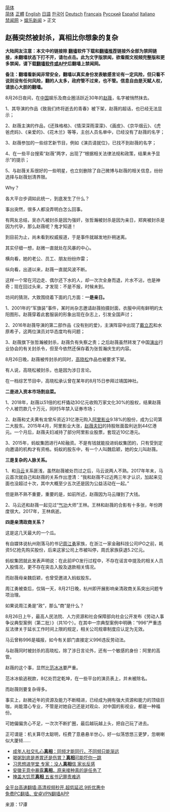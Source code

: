  <!-- 面包屑导航 --> <div class="breadcrumb"><!-- GTranslate: https://gtranslate.io/ -->  <div class="switcher notranslate">  <div class="selected">  <a href="#" onclick="return false;"> 简体</a>  </div>  <div class="option">  <a href="https://www.bannedbook.org" onclick="doGTranslate('zh-CN|zh-CN');jQuery('div.switcher div.selected a').html(jQuery(this).html());return false;" title="简体中文" class="nturl selected"> 简体</a>  <a href="https://www.bannedbook.org/zh-tw/" onclick="doGTranslate('zh-CN|zh-TW');jQuery('div.switcher div.selected a').html(jQuery(this).html());return false;" title="繁體中文" class="nturl"> 正體</a>  <a href="https://www.bannedbook.org/en/" onclick="doGTranslate('zh-CN|en');jQuery('div.switcher div.selected a').html(jQuery(this).html());return false;" title="English" class="nturl"> English</a>  <a href="https://www.bannedbook.org/ja/" onclick="doGTranslate('zh-CN|ja');jQuery('div.switcher div.selected a').html(jQuery(this).html());return false;" title="日本語" class="nturl"> 日語</a>  <a href="https://www.bannedbook.org/ko/" onclick="doGTranslate('zh-CN|ko');jQuery('div.switcher div.selected a').html(jQuery(this).html());return false;" title="한국어" class="nturl"> 한국어</a>  <a href="https://www.bannedbook.org/de/" onclick="doGTranslate('zh-CN|de');jQuery('div.switcher div.selected a').html(jQuery(this).html());return false;" title="Deutsch" class="nturl"> Deutsch</a>  <a href="https://www.bannedbook.org/fr/" onclick="doGTranslate('zh-CN|fr');jQuery('div.switcher div.selected a').html(jQuery(this).html());return false;" title="Français" class="nturl"> Français</a>  <a href="https://www.bannedbook.org/ru/" onclick="doGTranslate('zh-CN|ru');jQuery('div.switcher div.selected a').html(jQuery(this).html());return false;" title="Русский" class="nturl"> Русский</a>  <a href="https://www.bannedbook.org/es/" onclick="doGTranslate('zh-CN|es');jQuery('div.switcher div.selected a').html(jQuery(this).html());return false;" title="Español" class="nturl"> Español</a>  <a href="https://www.bannedbook.org/it/" onclick="doGTranslate('zh-CN|it');jQuery('div.switcher div.selected a').html(jQuery(this).html());return false;" title="Italiano" class="nturl"> Italiano</a>  </div>  </div>      <div class='breadcrumb-sub'><!-- Breadcrumb NavXT 6.3.0 --> <a href="https://www.bannedbook.org/" class="home">禁闻网</a> &gt; <a href="https://www.bannedbook.org/bnews/yule/" class="category">娱乐新闻</a> &gt; 正文</div></div><h2>赵薇突然被封杀，真相比你想象的复杂</h2> <p class="notice"><b>大陆网友注意：本文中的链接除 <a href="https://github.com/bannedbook/fanqiang" >翻墙</a>软件下载和<a href="https://github.com/killgcd/justmysocks/blob/master/README.md">翻墙推荐</a>链接外全部为禁网链接，未翻墙状态下打不开，请勿点击。此为文字版禁闻，欲看图文视频完整版和更多禁闻，请下载<a href="https://github.com/bannedbook/fanqiang">翻墙软件或APP</a>后翻墙上禁闻网。</p><p>备注：翻墙看新闻非常安全，翻墙以真实身份发表敏感言论有一定风险，但只看不说则没有任何风险，翻的人太多，政府管不过来，也不管。信息自由是天赋人权，请放心大胆的翻墙。</b></p>  <div class="entry"> <p>8月26日夜间，在<span class='wp_keywordlink_affiliate'><a href="https://www.bannedbook.org/" title="中国" target="_blank">中国</a></span>娱乐及商业圈活跃近30年的<a href="https://www.bannedbook.org/bnews/tag/%e8%b5%b5%e8%96%87/" class="st_tag internal_tag" rel="tag" title="标签 赵薇 下的日志">赵薇</a>，名字被悄然抹去。</p> <p>1、其导演的作品《致我们终将逝去的青春》被下架，赵薇的超话，也已经无法显示；</p> <p>2、赵薇主演的作品，《还珠格格》、《情深深雨濛濛》、《画皮》、《京华烟云》、《虎爸虎妈》、《亲爱的》、《花木兰》等等，主创人员名单中，已经没有了赵薇的名字；</p> <p>3、赵薇参加的一些综艺新节目，例如《演员请就位》，已找不到赵薇的名字；</p> <p>4、在一些平台搜索“赵薇”两字，出现了“根据相关法律法规和政策，结果未予显示”的提示；</p> <p>5、与赵薇关系很好的一些明星，也立刻删除了自己微博与赵薇的相关信息，纷纷选择与赵薇划清界限。</p> <p>Why？</p> <p>各大平台步调如此统一，到底发生了什么？</p> <p>事出突然，很多人都没弄明白怎么回事。</p> <p>有网友总结，吴亦凡被封杀是因为强奸，张哲瀚被封杀是因为亲日，郑爽被封杀是因为代孕，那么赵薇呢？鬼才知道！</p> <p>到目前为止，尚未看到权威报道，于是事件就越发地扑朔迷离。</p> <p>其实仔细一想，赵微一直就处在风暴的中心。</p>  <p>横向看，她的老公、员工、朋友纷纷炸雷；</p> <p>纵向看，出道以来，赵薇一直就风波不断。</p> <p>这样一个常在河边走、偶尔还下水的人，却一次次全身而退，片水不沾，也是神奇；现在回过头来，才发现：不是不报，时候未到。</p> <p>坊间的猜测，大致围绕着下面的几方面：<strong>一是亲日。</strong></p> <p>1、2001年的“军旗装”事件，某时尚杂志邀请赵薇拍摄封面，衣服中间有鲜明的太阳图形。赵薇穿着此套服装的形象出现在杂志上，引发全国声讨；</p> <p>2、2016年赵薇导演的第二部作品《没有别的爱》，主演阵容中出现了<a href="https://www.bannedbook.org/bnews/tag/%e6%88%b4%e7%ab%8b%e5%bf%8d/" class="st_tag internal_tag" rel="tag" title="标签 戴立忍 下的日志">戴立忍</a>和水原希子，这两位演员对华态度均有问题；</p> <p>3、赵薇旗下张哲瀚被封杀，赵薇负有失察之责；之后赵薇虽然转发了中国<span class='wp_keywordlink_affiliate'><a href="https://zh-cn.shenyunperformingarts.org/" title="演出" target="_blank">演出</a></span>行业协会的有关封杀令，但至今依然还保存着为张哲瀚庆生的内容。</p> <p>8月26日晚，赵薇被传封杀的同时，<a href="https://www.bannedbook.org/bnews/tag/%e9%ab%98%e6%99%93%e6%9d%be/" class="st_tag internal_tag" rel="tag" title="标签 高晓松 下的日志">高晓松</a>作品也被要求下架。</p> <p>有人说，高晓松被封杀，也是因为涉日言论。</p> <p>在一档综艺节目中，高晓松承认曾在某年的8月15日参拜过靖国神社。</p> <p><strong>二是进入资本市场割韭菜。</strong></p> <p>1、2018年，赵薇以51倍的杠杆撬动30亿元收购万家文化30%的股权，结果赵薇个人被罚款几十万元，同时5年禁入证券市场；</p>  <p>2、赵薇和丈夫黄有龙曾斥资近31亿港元购入<a href="https://www.bannedbook.org/bnews/tag/%e9%98%bf%e9%87%8c%e5%bd%b1%e4%b8%9a/" class="st_tag internal_tag" rel="tag" title="标签 阿里影业 下的日志">阿里影业</a>9.18%的股份，成为公司第二大股东。2015年4月，阿里影业大涨，<a href="https://www.bannedbook.org/bnews/tag/%E8%B5%B5%E8%96%87%E5%A4%AB%E5%A6%87/" class="st_tag internal_tag" rel="tag" title="标签 赵薇夫妇 下的日志">赵薇夫妇</a>的持股账面盈利达到44亿港元。一个月后，赵薇夫妇减持了部分阿里影业股票，套现近10亿港元。</p> <p>3、2015年，蚂蚁集团进行A轮融资。不是有钱就能投进蚂蚁集团的，只有受到定向邀请的机构才有资格。蚂蚁的股东中，有一个人叫魏启颖，她的女儿叫赵薇。</p> <p><strong>三是复杂的人脉关系。</strong></p> <p>1、和<a href="https://www.bannedbook.org/bnews/tag/%e9%a9%ac%e4%ba%91/" class="st_tag internal_tag" rel="tag" title="标签 马云 下的日志">马云</a>关系匪浅，虽然赵薇被处罚过之后，马云说两人不熟。2017年年末，马云首次就自己和赵薇的关系作出澄清：“我和赵薇不过近两三年才认识，加起来见面也没超过十次，其中大概至少五次还是因为公益活动在一起。”</p> <p>但是熟不熟不重要，重要的是，如前所述，赵薇因为马云赚到了大钱。</p> <p>2、马云还和赵薇一起见过“<span class='wp_keywordlink'><a href="https://www.qi-gong.me/" title="气功修炼网" target="_blank">气功</a></span>大师”王林。王林和赵薇的合影有十多张，年份跨度很大。2017年，王林病逝。</p> <p><strong>四是亲清政商关系？</strong></p> <p>这是这几天最大的一个瓜。</p> <p>有自媒体说杭州刚落马的书记<a href="https://www.bannedbook.org/bnews/tag/%e5%91%a8%e6%b1%9f%e5%8b%87/" class="st_tag internal_tag" rel="tag" title="标签 周江勇 下的日志">周江勇</a>家族，在浙江一家金融科技公司IPO之前，耗资5亿抢先购买股份，后来这家公司上市被叫停，周氏家族获退5.2亿元。</p> <p>蚂蚁集团就此发表声明说：在此前IPO发行过程中，不存在谣言中提及的相关人员入股情况，更不存在突击入股及退款相关情况。</p> <p>而赵薇母亲魏启颖，也曾受邀进入蚂蚁股东。</p> <p>周江勇被查后，仅隔一天，8月21日晚，杭州即开展影响亲清政商关系突出问题专项治理。</p>  <p>如果说周江勇是“政”，那么“商”是什么？</p> <p>8月26日上午，最高人民法院、人力资源和社会保障部向社会公开发布《劳动人事争议典型案例（第二批）》（共10个）。在其中一宗典型案例中明确：“996”严重违反法律关于延长工作时间上限的规定，相关公司规章制度应认定为无效。</p> <p>马云曾称996是福报，如今有关部门直接定义996违反劳动法。</p> <p>与赵薇同时被封杀的高晓松，除了涉日言论外，还有一个敏感的身份：阿里的高管。</p> <p>赵薇的这个事，显然比<a href="https://www.bannedbook.org/bnews/tag/%e8%8c%83%e5%86%b0%e5%86%b0/" class="st_tag internal_tag" rel="tag" title="标签 范冰冰 下的日志">范冰冰</a>要严重。</p> <p>范冰冰偷逃税款，8亿处罚定乾坤，在一些平台的演员表上，并未被除名。</p> <p>而赵薇则要复杂得多。</p> <p>事实上，赵微近年的资源及能力不断精进，已经成为拥有强大资源和能力的顶级巨咖，尚能潜心专业，不管是对她自己还是对观众、对中国的影视业，都是一种福份。</p> <p>可她偏偏贪心不足，一次次不断扩圈，最后越玩越上头，把自己玩了进去。</p> <p>正可谓是：机关算尽太聪明，枉费了意悬悬半世心，好一似荡悠悠三更梦，忽喇喇似大厦倾&#8230;&#8230;</p> <ul class='op-related-articles' title='相关阅读'> <li><a href='https://www.bannedbook.org/bnews/funmedia/20210827/1614188.html' target='_blank'>成年人社交扎心<b>真相</b>：同频才能同行，不同频只能渐远</a></li> <li><a href='https://www.bannedbook.org/bnews/health/20210826/1613678.html' target='_blank'>喝粥到底是养胃还是伤胃？<b>真相</b>可能吓你一跳</a></li> <li><a href='https://www.bannedbook.org/bnews/cbnews/20210826/1613161.html' target='_blank'>习思想进学堂 专家：没人<b>真相</b>信 家长反感</a></li> <li><a href='https://www.bannedbook.org/bnews/cbnews/20210824/1612460.html' target='_blank'>安徽无意中暴露<b>真相</b>，原来接种真的是任务了</a></li> <li><a href='https://www.bannedbook.org/bnews/lishi/20210822/1610892.html' target='_blank'>掩盖大饥荒<b>真相</b> 五省书记罪责难逃</a></li> </ul> <p class="texttj"> <a href="https://github.com/bannedbook/fanqiang/wiki/V2ray%E6%9C%BA%E5%9C%BA" target="_blank">全平台高速翻墙:高清视频秒开,超低延迟,9折优惠中</a><br/> <a href="https://github.com/bannedbook/fanqiang/wiki/%E7%A6%81%E9%97%BB%E7%BD%91%E5%AE%89%E5%8D%93%E7%BF%BB%E5%A2%99%E6%96%B0%E9%97%BBAPP" target="_blank">免费PC翻墙、安卓VPN翻墙APP</a></p><p> 来源：17谭 </p> <a name='sharetosocial'></a>  <div style="margin-bottom:5px;padding-bottom:5px;clear:both"> <div id="archive-pix-1" class="banner-ads"> <!-- AuctionX Display platform tag START --> <div id="26318x728x90x621x_ADSLOT2" clicktrack="%%CLICK_URL_ESC%%"></div> <!-- AuctionX Display platform tag END --> </div> <div id="archive-pix-2" class="banner-ads"> <!-- AuctionX Display platform tag START --> <div id="26315x300x250x621x_ADSLOT2" clicktrack="%%CLICK_URL_ESC%%"></div> <!-- AuctionX Display platform tag END --> </div> </div>  <div id="archive-pix-1" class="banner-ads"> <!-- AuctionX Display platform tag START --> <div id="26318x728x90x621x_ADSLOT3" clicktrack="%%CLICK_URL_ESC%%"></div> <!-- AuctionX Display platform tag END --> </div> </div><!--END ENTRY--> 